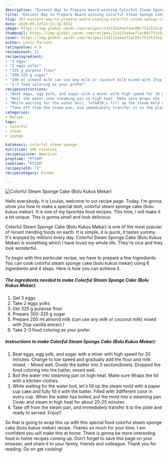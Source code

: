 ```yaml
---
description: "Easiest Way to Prepare Award-winning Colorful Steam Sponge Cake (Bolu Kukus Mekar)"
title: "Easiest Way to Prepare Award-winning Colorful Steam Sponge Cake (Bolu Kukus Mekar)"
slug: 452-easiest-way-to-prepare-award-winning-colorful-steam-sponge-cake-bolu-kukus-mekar
date: 2020-09-22T21:13:34.655Z
image: https://img-global.cpcdn.com/recipes/214131a4ee71ac09/751x532cq70/colorful-steam-sponge-cake-bolu-kukus-mekar-recipe-main-photo.jpg
thumbnail: https://img-global.cpcdn.com/recipes/214131a4ee71ac09/751x532cq70/colorful-steam-sponge-cake-bolu-kukus-mekar-recipe-main-photo.jpg
cover: https://img-global.cpcdn.com/recipes/214131a4ee71ac09/751x532cq70/colorful-steam-sponge-cake-bolu-kukus-mekar-recipe-main-photo.jpg
author: Louis Parsons
ratingvalue: 4.9
reviewcount: 11
recipeingredient:
- "3 eggs"
- "2 eggs yolks"
- "325 g purpose flour"
- "300-325 g sugar"
- "200 ml almond milk can use any milk or coconut milk mixed with 2tsp vanilla extract l"
- "2-3 food coloring as your prefer"
recipeinstructions:
- "Beat eggs, egg yolk, and sugar with a mixer with high speed for 20 minutes. Change to low speed and gradually add the flour and milk mixed.  Mixed well. Divide the batter into 3 section/bowls. Dropped the food coloring into the batter, mixed well."
- "Boil the water into steaming pan on high heat. Make sure Wraps the lid with a kitchen clothes."
- "While waiting for the water boil, let&#39;s fill up the steam mold with a paper cup cake and fully fill it with the batter. Filled with 3different color in every cup. When the water has boiled, put the mold into a steaming pan. Cover and steam in high heat for about 20-25 minutes"
- "Take off from the steam pan, and immediately transfer it to the plate and ready to served. Enjoy!!"
categories:
- Recipe
tags:
- colorful
- steam
- sponge

katakunci: colorful steam sponge 
nutrition: 106 calories
recipecuisine: American
preptime: "PT26M"
cooktime: "PT35M"
recipeyield: "2"
recipecategory: Dinner

---
```



![Colorful Steam Sponge Cake (Bolu Kukus Mekar)](https://img-global.cpcdn.com/recipes/214131a4ee71ac09/751x532cq70/colorful-steam-sponge-cake-bolu-kukus-mekar-recipe-main-photo.jpg)

Hello everybody, it is Louise, welcome to our recipe page. Today, I'm gonna show you how to make a special dish, colorful steam sponge cake (bolu kukus mekar). It is one of my favorites food recipes. This time, I will make it a bit unique. This is gonna smell and look delicious.



Colorful Steam Sponge Cake (Bolu Kukus Mekar) is one of the most popular of recent trending foods on earth. It is simple, it is quick, it tastes yummy. It's enjoyed by millions every day. Colorful Steam Sponge Cake (Bolu Kukus Mekar) is something which I have loved my whole life. They're nice and they look wonderful.


To begin with this particular recipe, we have to prepare a few ingredients. You can cook colorful steam sponge cake (bolu kukus mekar) using 6 ingredients and 4 steps. Here is how you can achieve it.

<!--inarticleads1-->

##### The ingredients needed to make Colorful Steam Sponge Cake (Bolu Kukus Mekar):

1. Get 3 eggs
1. Take 2 eggs yolks
1. Get 325 g purpose flour
1. Prepare 300-325 g sugar
1. Prepare 200 ml almond milk (can use any milk or coconut milk) mixed with 2tsp vanilla extract l
1. Take 2-3 food coloring as your prefer




<!--inarticleads2-->

##### Instructions to make Colorful Steam Sponge Cake (Bolu Kukus Mekar):

1. Beat eggs, egg yolk, and sugar with a mixer with high speed for 20 minutes. Change to low speed and gradually add the flour and milk mixed.  - Mixed well. Divide the batter into 3 section/bowls. Dropped the food coloring into the batter, mixed well.
1. Boil the water into steaming pan on high heat. Make sure Wraps the lid with a kitchen clothes.
1. While waiting for the water boil, let&#39;s fill up the steam mold with a paper cup cake and fully fill it with the batter. Filled with 3different color in every cup. When the water has boiled, put the mold into a steaming pan. Cover and steam in high heat for about 20-25 minutes
1. Take off from the steam pan, and immediately transfer it to the plate and ready to served. Enjoy!!




So that is going to wrap this up with this special food colorful steam sponge cake (bolu kukus mekar) recipe. Thanks so much for your time. I am confident you will make this at home. There is gonna be more interesting food in home recipes coming up. Don't forget to save this page on your browser, and share it to your family, friends and colleague. Thank you for reading. Go on get cooking!
